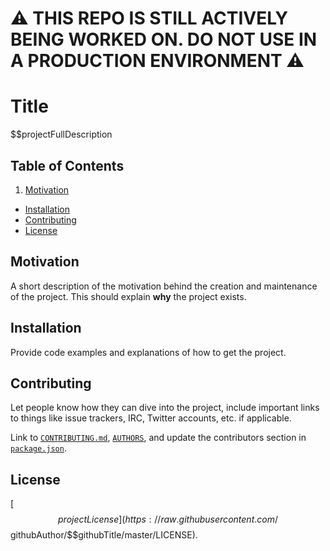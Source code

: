 # ⚠ THIS REPO IS STILL ACTIVELY BEING WORKED ON. DO NOT USE IN A PRODUCTION ENVIRONMENT ⚠

# Title

$$projectFullDescription

## Table of Contents

1. [Motivation](#motivation)
- [Installation](#installation)
- [Contributing](#contributing)
- [License](#license)

## Motivation

A short description of the motivation behind the creation and maintenance of the project. This should explain **why** the project exists.

## Installation

Provide code examples and explanations of how to get the project.

## Contributing

Let people know how they can dive into the project, include important links to things like issue trackers, IRC, Twitter accounts, etc. if applicable.

Link to [`CONTRIBUTING.md`](https://github.com/$$githubAuthor/$$githubTitle/blob/master/CONTRIBUTING.md), [`AUTHORS`](https://github.com/$$githubAuthor/$$githubTitle/blob/master/AUTHORS), and update the contributors section in [`package.json`](https://github.com/$$githubAuthor/$$githubTitle/blob/master/package.json).

## License

[$$projectLicense](https://raw.githubusercontent.com/$$githubAuthor/$$githubTitle/master/LICENSE).
